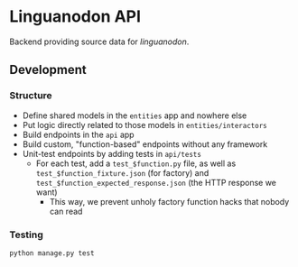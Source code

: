 # Linguanodon API

Backend providing source data for *linguanodon*.

## Development

### Structure

- Define shared models in the `entities` app and nowhere else
- Put logic directly related to those models in `entities/interactors`
- Build endpoints in the `api` app
- Build custom, "function-based" endpoints without any framework
- Unit-test endpoints by adding tests in `api/tests`
  - For each test, add a `test_$function.py` file, as well as `test_$function_fixture.json` (for factory) and `test_$function_expected_response.json` (the HTTP response we want)
    - This way, we prevent unholy factory function hacks that nobody can read

### Testing

```bash
python manage.py test
```